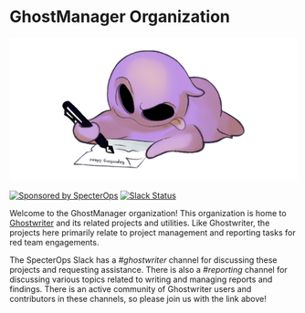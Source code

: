 GhostManager Organization
=========================
  
![GhostManager](img/banner.png)  
  
[![Sponsored by SpecterOps](https://img.shields.io/endpoint?url=https%3A%2F%2Fraw.githubusercontent.com%2Fspecterops%2F.github%2Fmain%2Fconfig%2Fshield.json&style=flat)](https://github.com/specterops#ghostwriter) [![Slack Status](https://img.shields.io/badge/Slack-%23ghostwriter-blueviolet?logo=slack)](https://join.slack.com/t/bloodhoundhq/shared_invite/zt-1tgq6ojd2-ixpx5nz9Wjtbhc3i8AVAWw)

Welcome to the GhostManager organization! This organization is home to [Ghostwriter](https://github.com/GhostManager/Ghostwriter)
and its related projects and utilities. Like Ghostwriter, the projects here primarily relate to project management and
reporting tasks for red team engagements.

The SpecterOps Slack has a _#ghostwriter_ channel for discussing these projects and requesting assistance. There is also
a _#reporting_ channel for discussing various topics related to writing and managing reports and findings. There is an
active community of Ghostwriter users and contributors in these channels, so please join us with the link above!


